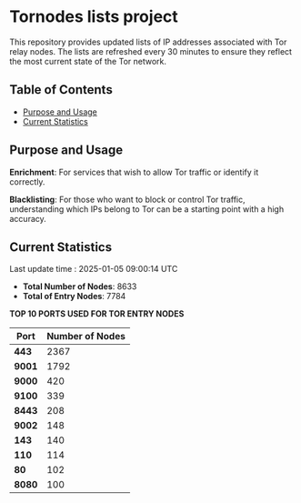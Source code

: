 # Tornodes lists project

This repository provides updated lists of IP addresses associated with Tor relay nodes. The lists are refreshed every 30 minutes to ensure they reflect the most current state of the Tor network.

## Table of Contents

- [Purpose and Usage](#purpose-and-usage)
- [Current Statistics](#current-statistics)


## Purpose and Usage

**Enrichment**: For services that wish to allow Tor traffic or identify it correctly.

**Blacklisting**: For those who want to block or control Tor traffic, understanding which IPs belong to Tor can be a starting point with a high accuracy.

## Current Statistics

Last update time : 2025-01-05 09:00:14 UTC

- **Total Number of Nodes**: 8633
- **Total of Entry Nodes**: 7784

**TOP 10 PORTS USED FOR TOR ENTRY NODES**

| **Port** | **Number of Nodes** |
|------|-----------------|
| **443**   | 2367  |
| **9001**   | 1792  |
| **9000**   | 420  |
| **9100**   | 339  |
| **8443**   | 208  |
| **9002**   | 148  |
| **143**   | 140  |
| **110**   | 114  |
| **80**   | 102  |
| **8080**   | 100  |

